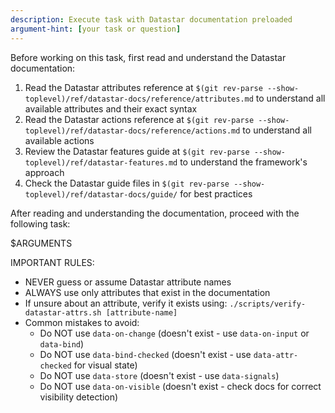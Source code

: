 ```yaml
---
description: Execute task with Datastar documentation preloaded
argument-hint: [your task or question]
---
```


Before working on this task, first read and understand the Datastar documentation:

1. Read the Datastar attributes reference at `$(git rev-parse --show-toplevel)/ref/datastar-docs/reference/attributes.md` to understand all available attributes and their exact syntax
2. Read the Datastar actions reference at `$(git rev-parse --show-toplevel)/ref/datastar-docs/reference/actions.md` to understand all available actions
3. Review the Datastar features guide at `$(git rev-parse --show-toplevel)/ref/datastar-features.md` to understand the framework's approach
4. Check the Datastar guide files in `$(git rev-parse --show-toplevel)/ref/datastar-docs/guide/` for best practices

After reading and understanding the documentation, proceed with the following task:

$ARGUMENTS

IMPORTANT RULES:
- NEVER guess or assume Datastar attribute names
- ALWAYS use only attributes that exist in the documentation
- If unsure about an attribute, verify it exists using: `./scripts/verify-datastar-attrs.sh [attribute-name]`
- Common mistakes to avoid:
  - Do NOT use `data-on-change` (doesn't exist - use `data-on-input` or `data-bind`)
  - Do NOT use `data-bind-checked` (doesn't exist - use `data-attr-checked` for visual state)
  - Do NOT use `data-store` (doesn't exist - use `data-signals`)
  - Do NOT use `data-on-visible` (doesn't exist - check docs for correct visibility detection)